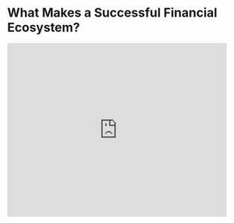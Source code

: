 # What Makes a Successful Financial Ecosystem?

<iframe 
  width="100%" 
  height="400px" 
  src="https://www.youtube.com/embed/SX0TBjaO2IA" 
  title="YouTube video player" 
  frameborder="0" 
  allow="accelerometer; autoplay; clipboard-write; encrypted-media; gyroscope; picture-in-picture" 
  allowfullscreen>
</iframe>